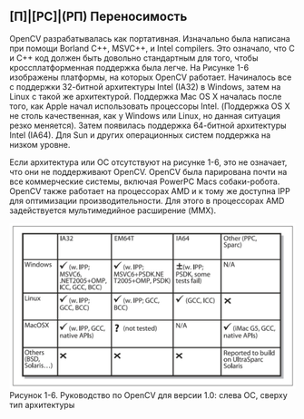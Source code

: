 ## [П]|[РС]|(РП) Переносимость

OpenCV разрабатывалась как портативная. Изначально была написана при помощи Borland C++, MSVC++, и Intel compilers. Это означало, что C и C++ код должен быть довольно стандартным для того, чтобы кроссплатформенная поддержка была легче. На Рисунке 1-6 изображены платформы, на которых OpenCV работает. Начиналось все с поддержки 32-битной архитектуры Intel (IA32) в Windows, затем на Linux с такой же архитектурой. Поддержка Mac OS X началась после того, как Apple начал использовать процессоры Intel. (Поддержка OS X не столь качественная, как у Windows или Linux, но данная ситуация резко меняется). Затем появилась поддержка 64-битной архитектуры Intel (IA64). Для Sun и других операционных систем поддержка на низком уровне.

Если архитектура или ОС отсутствуют на рисунке 1-6, это не означает, что они не поддерживают OpenCV. OpenCV была парирована почти на все коммерческие системы, включая PowerPC Macs собаки-робота. OpenCV также работает на процессорах AMD и к тому же доступна IPP для оптимизации производительности. Для этого в процессорах AMD задействуется мультимедийное расширение (MMX).

![,Рисунок 1-6 не найден](Images/Pic_1_6.jpg)
Рисунок 1-6. Руководство по OpenCV для версии 1.0: слева ОС, сверху тип архитектуры
